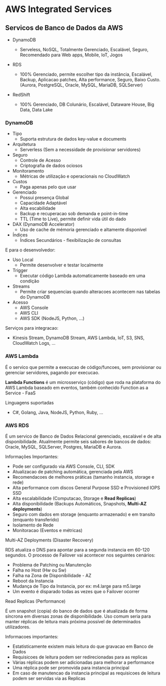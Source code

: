 # AWS Integrated Services

## Servicos de Banco de Dados da AWS
- DynamoDB
  - Serveless, NoSQL, Totalmente Gerenciado, Escalável, Seguro, Recomendado para Web apps, Mobile, IoT, Jogos

- RDS
  - 100% Gerenciado, permite escolher tipo da instância, Escalável, Backup, Aplicacao patches, Alta performance, Seguro, Baixo Custo. (Aurora, PostgreSQL, Oracle, MySQL, MariaDB, SQLServer)

- RedShift
  - 100% Gerenciado, DB Colunário, Escalável, Dataware House, Big Data, Data Lake


### DynamoDB
- Tipo
  - Suporta estrutura de dados key-value e documents
- Arquitetura
  - Serverless (Sem a necessidade de provisionar servidores)
- Seguro
  - Controle de Acesso
  - Criptografia de dados ociosos
- Monitoramento
  - Métricas de utilização e operacionais no CloudWatch
- Custos
  - Paga apenas pelo que usar
- Gerenciado
  - Possui presença Global 
  - Capacidade Adaptável
  - Alta escabilidade
  - Backup e recuperacao sob demanda e point-in-time
  - TTL (Time to Live), permite definir vida útil do dado
- DAX (DynamoDB Accelerator)
  - Uso de cache de mémoria gerenciado e altamente disponível
- Índices
  - Índices Secundários - flexibilização de consultas

E para o desenvolvedor:
- Uso Local
  - Permite desenvolver e testar localmente
- Trigger
  - Executar código Lambda automaticamente baseado em uma condição
- Streams
  - Permite criar sequencias quando alteracoes acontecem nas tabelas do DynamoDB
- Acesso
  - AWS Console
  - AWS CLI
  - AWS SDK (NodeJS, Python, ...)

Serviços para integracao: 
- Kinesis Stream, DynamoDB Stream, AWS Lambda, IoT, S3, SNS, CloudWatch Logs, ...


### AWS Lambda
É o servico que permite a execucao de código/funcoes, sem provisionar ou gerenciar servidores, pagando por execucao.

**Lambda Functions** é um microsserviço (código) que roda na plataforma do AWS Lambda baseado em eventos, também conhecido Function as a Service - FaaS

Linguagens suportadas
- C#, Golang, Java, NodeJS, Python, Ruby, ...


### AWS RDS
É um servico de Banco de Dados Relacional gerenciado, escalável e de alta disponibilidade. Atualmente permite seis sabores de bancos de dados: Oracle, MySQL, SQLServer, Postgres, MariaDB e Aurora.

Informações Importantes:
- Pode ser configurado via AWS Console, CLI, SDK
- Atualizacao de patching automática, gerenciada pela AWS
- Recomendacoes de melhores práticas (tamanho instancia, storage e rede)
- Alta performance com discos General Purpose SSD e Provisioned IOPS SSD
- Alta escalabilidade (Computacao, Storage e **Read Replicas**)
- Alta disponibilidade (Backups Automáticos, Snapshots, **Multi-AZ deployments**)
- Seguro com dados em storage (enquanto armazenado) e em transito (enquanto transferido)
- Isolamento de Rede
- Monitoracao (Eventos e métricas)


Multi-AZ Deployments (Disaster Recovery)

RDS atualiza o DNS para apontar para a segunda instancia em 60-120 segundos. O processo de Failover vai acontecer nos seguintes cenários:

- Problema de Patching ou Manutenção
- Falha no Host (Hw ou Sw)
- Falha na Zona de Disponibilidade - AZ
- Reboot da Instancia
- Mudança de Tipo da Instancia, por ex: m4.large para m5.large
- Um evento é disparado todas as vezes que o Failover ocorrer

Read Replicas (Performance)

É um snapshot (copia) do banco de dados que é atualizada de forma síncrona em diversas zonas de disponibilidade. Uso comum seria para manter réplicas de leitura mais próxima possível de determinados utilizadores.

Informacoes importantes:
- Estatisticamente existem mais leitura do que gravacao em Banco de Dados
- Requisicoes de leitura podem ser redirecionadas para as replicas
- Várias réplicas podem ser adicionadas para melhorar a performance
- Uma réplica pode ser promovida para instancia principal
- Em caso de manutencao da instancia principal as requisicoes de leitura podem ser servidas via as Replicas

